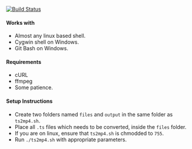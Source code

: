 [![Build Status](https://travis-ci.org/ameer1234567890/ts2mp4.svg?branch=master)](https://travis-ci.org/ameer1234567890/ts2mp4)

#### Works with
* Almost any linux based shell.
* Cygwin shell on Windows.
* Git Bash on Windows.

#### Requirements
* cURL
* ffmpeg
* Some patience.

#### Setup Instructions
* Create two folders named `files` and `output` in the same folder as `ts2mp4.sh`.
* Place all `.ts` files which needs to be converted, inside the `files` folder.
* If you are on linux, ensure that `ts2mp4.sh` is chmodded to `755`.
* Run `./ts2mp4.sh` with appropriate parameters.
